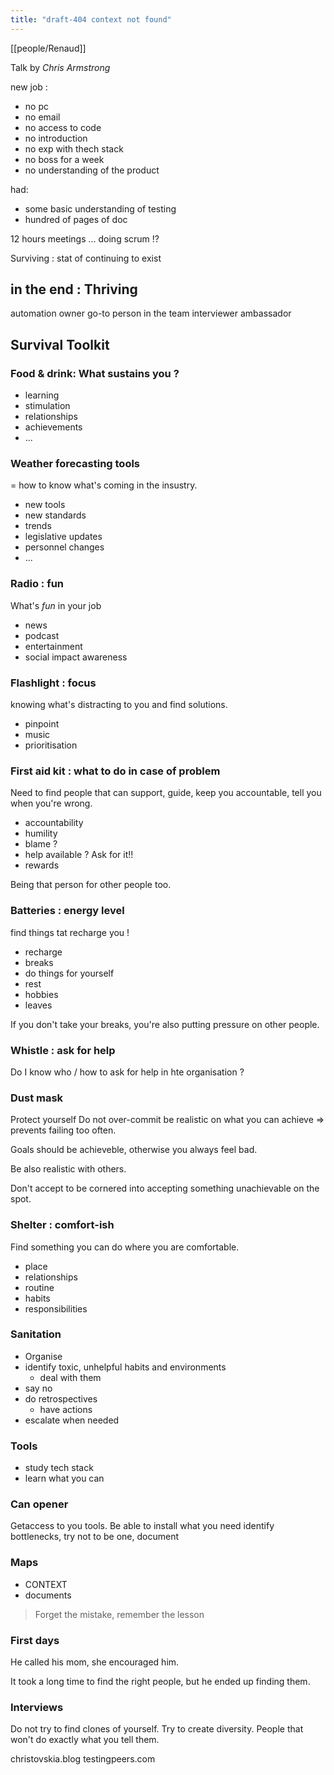```yaml
---
title: "draft-404 context not found"
---
```

[[people/Renaud]]

Talk by _Chris Armstrong_

new job :
- no pc
- no email
- no access to code
- no introduction
- no exp with thech stack
- no boss for a week
- no understanding of the product

had:
- some basic understanding of testing
- hundred of pages of doc

12 hours meetings ... doing scrum !?

Surviving : stat of continuing to exist

## in the end : Thriving

automation owner
go-to person in the team
interviewer
ambassador

## Survival Toolkit

### Food & drink: What sustains you ?
- learning
- stimulation
- relationships
- achievements
- ...

### Weather forecasting tools
= how to know what's coming in the insustry.
- new tools
- new standards
- trends
- legislative updates
- personnel changes
- ...

### Radio : fun
What's *fun* in your job
- news
- podcast
- entertainment
- social impact awareness

### Flashlight : focus
knowing what's distracting to you and find solutions.

- pinpoint
- music
- prioritisation

### First aid kit : what to do in case of problem
Need to find people that can support, guide, keep you accountable, tell you when you're wrong.
- accountability
- humility
- blame ?
- help available ? Ask for it!!
- rewards

Being that person for other people too.

### Batteries : energy level
find things tat recharge you !

- recharge
- breaks
- do things for yourself
- rest
- hobbies
- leaves

If you don't take your breaks, you're also putting pressure on other people.

### Whistle : ask for help
Do I know who / how to ask for help in hte organisation ?

### Dust mask

Protect yourself
Do not over-commit
be realistic on what you can achieve => prevents failing too often.

Goals should be achieveble, otherwise you always feel bad.

Be also realistic with others. 

Don't accept to be cornered into accepting something unachievable on the spot.

### Shelter : comfort-ish
Find something you can do where you are comfortable.
- place
- relationships
- routine
- habits
- responsibilities

### Sanitation

- Organise
- identify toxic, unhelpful habits and environments
	- deal with them
- say no
- do retrospectives
	- have actions
- escalate when needed

### Tools
- study tech stack
- learn what you can

### Can opener

Getaccess to you tools. 
Be able to install what you need
identify bottlenecks, try not to be one, document

### Maps
- CONTEXT
- documents

> Forget the mistake, remember the lesson

### First days

He called his mom, she encouraged him.

It took a long time to find the right people, but he ended up finding them.

### Interviews
Do not try to find clones of yourself. Try to create diversity. People that won't do exactly what you tell them.

christovskia.blog
testingpeers.com

